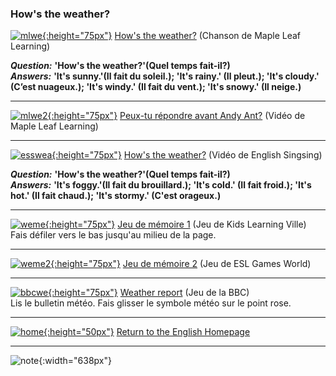 ### How's the weather?

[![mlwe](https://1blockatatime.github.io/English/images/mlwe.png){:height="75px"}](https://www.youtube.com/watch?v=I8GeA3anPdo) [How's the weather?](https://www.youtube.com/watch?v=I8GeA3anPdo) (Chanson de Maple Leaf Learning)  

***Question:*** **'How's the weather?'(Quel temps fait-il?)**  
***Answers:*** **'It's sunny.'(Il fait du soleil.); 'It's rainy.' (Il pleut.); 'It's cloudy.' (C’est nuageux.); 'It's windy.' (Il fait du vent.); 'It's snowy.' (Il neige.)**  

***  

[![mlwe2](https://1blockatatime.github.io/English/images/mlwe2.png){:height="75px"}](https://www.youtube.com/watch?v=O2NwvUB41rA) [Peux-tu répondre avant Andy Ant?](https://www.youtube.com/watch?v=O2NwvUB41rA)  (Vidéo de Maple Leaf Learning)  

***  

[![esswea](https://1blockatatime.github.io/English/images/esswea.png){:height="75px"}](https://www.youtube.com/watch?v=CXKj7bm4Ops) [How's the weather?](https://www.youtube.com/watch?v=CXKj7bm4Ops)  (Vidéo de English Singsing)    

***Question:*** **'How's the weather?'(Quel temps fait-il?)**  
***Answers:*** **'It's foggy.'(Il fait du brouillard.); 'It's cold.' (Il fait froid.); 'It's hot.' (Il fait chaud.); 'It's stormy.' (C'est orageux.)**   

***

[![weme](https://1blockatatime.github.io/English/images/weme.PNG){:height="75px"}](https://www.kidslearningville.com/weather-vocabulary-esl-memory-game-for-beginners/) [Jeu de mémoire 1](https://www.kidslearningville.com/weather-vocabulary-esl-memory-game-for-beginners/) (Jeu de Kids Learning Ville)  
Fais défiler vers le bas jusqu'au milieu de la page.

***  

[![weme2](https://1blockatatime.github.io/English/images/weme2.PNG){:height="75px"}](http://www.eslgamesworld.com/members/games/vocabulary/memoryaudio/weather/index.html) [Jeu de mémoire 2](http://www.eslgamesworld.com/members/games/vocabulary/memoryaudio/weather/index.html) (Jeu de ESL Games World)  

***  

[![bbcwe](https://1blockatatime.github.io/English/images/bbcwe.PNG){:height="75px"}](http://www.ebiah.edu.pt/eb23ah.edu.pt/Departamentos/Departamentos08-09/Ingles/CENTRO%20DE%20RECURSOS%20DE%20INGL%C3%8AS%20-%20NET/SITE%20DE%20HOT%20POTATOES/RESOURCES/weather/weather3.mht) [Weather report](http://www.ebiah.edu.pt/eb23ah.edu.pt/Departamentos/Departamentos08-09/Ingles/CENTRO%20DE%20RECURSOS%20DE%20INGL%C3%8AS%20-%20NET/SITE%20DE%20HOT%20POTATOES/RESOURCES/weather/weather3.mht) (Jeu de la BBC)  
Lis le bulletin météo. Fais glisser le symbole météo sur le point rose.  

***
[![home](https://1blockatatime.github.io/English/images/home.png){:height="50px"}](https://english-homework.github.io/EnglishForKidsByPascale) [Return to the English Homepage](https://english-homework.github.io/EnglishForKidsByPascale)

***
![note](https://1blockatatime.github.io/English/images/note.PNG){:width="638px"}
